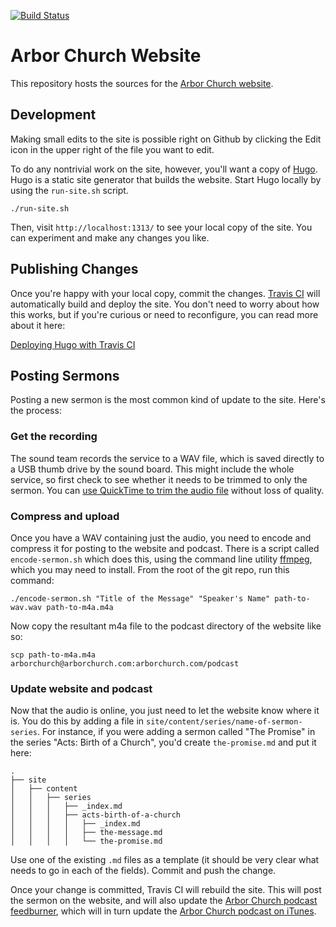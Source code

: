 [![Build Status](https://travis-ci.org/arborchurch/arbor-web.svg?branch=master)](https://travis-ci.org/arborchurch/arbor-web)

# Arbor Church Website

This repository hosts the sources for the [Arbor Church website](https://www.arborchurch.com/). 

## Development

Making small edits to the site is possible right on Github by clicking the Edit icon in the upper right of the file you want to edit.

To do any nontrivial work on the site, however, you'll want a copy of [Hugo](https://gohugo.io). Hugo is a static site generator that builds the website. Start Hugo locally by using the `run-site.sh` script.

    ./run-site.sh

Then, visit `http://localhost:1313/` to see your local copy of the site. You can experiment and make any changes you like. 

## Publishing Changes

Once you're happy with your local copy, commit the changes. [Travis CI](https://travis-ci.org/) will automatically build and deploy the site. You don't need to worry about how this works, but if you're curious or need to reconfigure, you can read more about it here:

[Deploying Hugo with Travis CI](https://jmcphers.github.io/hugo/web/development/2016/11/09/hugo-and-travis.html)

## Posting Sermons

Posting a new sermon is the most common kind of update to the site. Here's the process:

### Get the recording

The sound team records the service to a WAV file, which is saved directly to a USB thumb drive by the sound board. This might include the whole service, so first check to see whether it needs to be trimmed to only the sermon. You can [use QuickTime to trim the audio file](https://support.apple.com/en-us/HT201066) without loss of quality.

### Compress and upload

Once you have a WAV containing just the audio, you need to encode and compress it for posting to the website and podcast. There is a script called `encode-sermon.sh` which does this, using the command line utility [ffmpeg](https://ffmpeg.org/), which you may need to install. From the root of the git repo, run this command:

    ./encode-sermon.sh "Title of the Message" "Speaker's Name" path-to-wav.wav path-to-m4a.m4a

Now copy the resultant m4a file to the podcast directory of the website like so:

    scp path-to-m4a.m4a arborchurch@arborchurch.com:arborchurch.com/podcast

### Update website and podcast

Now that the audio is online, you just need to let the website know where it is. You do this by adding a file in `site/content/series/name-of-sermon-series`. For instance, if you were adding a sermon called "The Promise" in the series "Acts: Birth of a Church", you'd create `the-promise.md` and put it here:

    .
    ├── site
    │   ├── content
    │   │   ├── series
    │   │   │   ├── _index.md
    │   │   │   ├── acts-birth-of-a-church
    │   │   │   │   ├── _index.md
    │   │   │   │   ├── the-message.md
    │   │   │   │   └── the-promise.md

Use one of the existing `.md` files as a template (it should be very clear what needs to go in each of the fields).  Commit and push the change.

Once your change is committed, Travis CI will rebuild the site. This will post the sermon on the website, and will also update the [Arbor Church podcast feedburner](https://feeds.feedburner.com/ArborChurch), which will in turn update the [Arbor Church podcast on iTunes](https://itunes.apple.com/us/podcast/arbor-church/id1204135740). 
